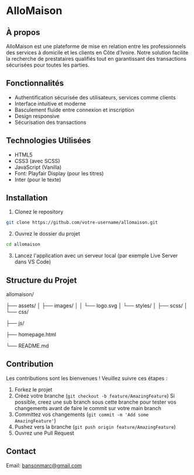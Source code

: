 # AlloMaison

## À propos
AlloMaison est une plateforme de mise en relation entre les professionnels des services à domicile et les clients en Côte d'Ivoire. Notre solution facilite la recherche de prestataires qualifiés tout en garantissant des transactions sécurisées pour toutes les parties.



## Fonctionnalités
- Authentification sécurisée des utilisateurs, services comme clients
- Interface intuitive et moderne
- Basculement fluide entre connexion et inscription
- Design responsive
- Sécurisation des transactions



## Technologies Utilisées
- HTML5
- CSS3 (avec SCSS)
- JavaScript (Vanilla)
- Font: Playfair Display (pour les titres)
- Inter (pour le texte)



## Installation
1. Clonez le repository

```bash
git clone https://github.com/votre-username/allomaison.git
```

2. Ouvrez le dossier du projet

```bash
cd allomaison
```

3. Lancez l'application avec un serveur local (par exemple Live Server dans VS Code)



## Structure du Projet
allomaison/

├── assets/
│ ├── images/
│ │ └── logo.svg
│ └── styles/
│ ├── scss/
│ └── css/

├── js/

├── homepage.html

└── README.md



## Contribution
Les contributions sont les bienvenues ! Veuillez suivre ces étapes :
1. Forkez le projet
2. Créez votre branche (`git checkout -b feature/AmazingFeature`) Si possible, creez une sub branch sous cette branche pour tester vos changements avant de faire le commit sur votre main branch
3. Committez vos changements (`git commit -m 'Add some AmazingFeature'`)
4. Pushez vers la branche (`git push origin feature/AmazingFeature`)
5. Ouvrez une Pull Request



## Contact
Email: bansonmarc@gmail.com